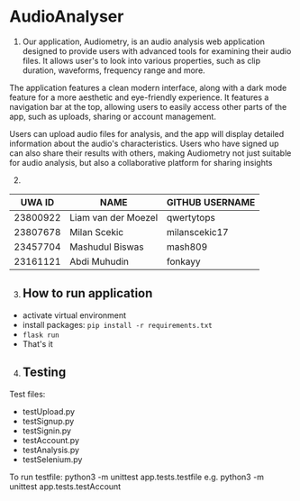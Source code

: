 # AudioAnalyser

1. Our application, Audiometry, is an audio analysis web application designed to provide users with advanced tools for examining their audio files. It allows user's to look into various properties, such as clip duration, waveforms, frequency range and more.

The application features a clean modern interface, along with a dark mode feature for a more aesthetic and eye-friendly experience. It features a navigation bar at the top, allowing users to easily access other parts of the app, such as uploads, sharing or account management.

Users can upload audio files for analysis, and the app will display detailed information about the audio's characteristics. Users who have signed up can also share their results with others, making Audiometry not just suitable for audio analysis, but also a collaborative platform for sharing insights


2. 

|UWA ID      |    NAME                |    GITHUB USERNAME |
|------------|------------------------|--------------------|
|23800922    |    Liam van der Moezel |    qwertytops      |
|23807678    |    Milan Scekic        |    milanscekic17   |
|23457704    |    Mashudul Biswas     |    mash809         |
|23161121    |    Abdi Muhudin        |    fonkayy         |


3. ## How to run application
- activate virtual environment
- install packages: `pip install -r requirements.txt`
- `flask run`
- That's it

4. ## Testing

Test files:
- testUpload.py
- testSignup.py
- testSignin.py
- testAccount.py
- testAnalysis.py
- testSelenium.py

To run testfile: python3 -m unittest app.tests.testfile
e.g. python3 -m unittest app.tests.testAccount




